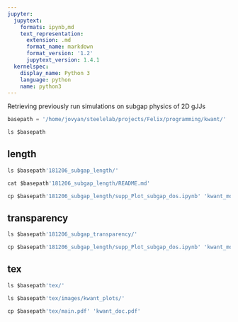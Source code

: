 ```yaml
---
jupyter:
  jupytext:
    formats: ipynb,md
    text_representation:
      extension: .md
      format_name: markdown
      format_version: '1.2'
      jupytext_version: 1.4.1
  kernelspec:
    display_name: Python 3
    language: python
    name: python3
---
```


Retrieving previously run simulations on subgap physics of 2D gJJs

```python
basepath = '/home/jovyan/steelelab/projects/Felix/programming/kwant/'
```

```python
ls $basepath
```

## length

```python
ls $basepath'181206_subgap_length/'
```

```python
cat $basepath'181206_subgap_length/README.md'
```

```python
cp $basepath'181206_subgap_length/supp_Plot_subgap_dos.ipynb' 'kwant_modeling_181206_subgap_length_supp_Plot_subgap_dos.ipynb'
```

## transparency

```python
ls $basepath'181206_subgap_transparency/'
```

```python
cp $basepath'181206_subgap_length/supp_Plot_subgap_dos.ipynb' 'kwant_modeling_181206_subgap_transparency_supp_Plot_subgap_dos.ipynb'
```

## tex

```python
ls $basepath'tex/'
```

```python
ls $basepath'tex/images/kwant_plots/'
```

```python
cp $basepath'tex/main.pdf' 'kwant_doc.pdf'
```

```python

```
